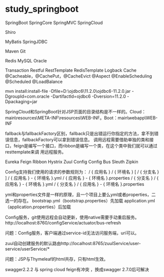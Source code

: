 # study_springboot

SpringBoot
SpringCore
SpringMVC
SpringCloud

Shiro

MyBatis
SpringJDBC

Maven
Git

Redis
MySQL
Oracle

Transaction
Restful
RestTemplate
RedisTemplate
Logback
Cache
    @Cacheable，@CachePut，@CacheEvict
@Aspect
@EnableScheduling @Scheduled
@LoadBalance

mvn install:install-file -Dfile=D:\ojdbc6\11.2.0\ojdbc6-11.2.0.jar -DgroupId=com.oracle -DartifactId=ojdbc6 -Dversion=11.2.0 -Dpackaging=jar

SpringCloud和SpringBoot针对JSP页面的目录结构是不一样的。Cloud：main\resources\META-INF\resources\WEB-INF。Boot：main\webapp\WEB-INF

fallback与fallbackFactory区别，fallback只是出错运行你指定的方法，拿不到错误信息，fallbackFactory可以拿到错误信息。
调用远程需要借助单独的类和接口，feign是编写一个接口，而ribbon是编写一个类，在这个类中我们就可以通过resttemplate来调
用远程服务。

Eureka
Feign
Ribbon
Hystrix
Zuul
Config
Config Bus
Sleuth
Zipkin

Config支持我们使用的请求的参数规则为：
/ { 应用名 } / { 环境名 } [ / { 分支名 } ]
/ { 应用名 } - { 环境名 }.yml
/ { 应用名 } - { 环境名 }.properties
/ { 分支名 } / { 应用名 } - { 环境名 }.yml
/ { 分支名 } / { 应用名 } - { 环境名 }.properties

yml和properties文件是一样的原理，且一个项目上要么yml或者properties，二选一的存在。
bootstrap.yml（bootstrap.properties）先加载 application.yml（application.properties）后加载

Config服务，git使用远程会自动更新，使用native需要手动重启服务。http://localhost:8760/configService/actuator/bus-refresh

问题：Config服务，客户端通过service-id无法访问服务端，uri可以。

zuul自动创建服务的默认路由http://localhost:8765/zuulService/user-service/userService/*

问题：JSP与Thymeleaf的html共存，只有html生效。

swagger2.2.2 与 spring cloud feign有冲突 ，换成swagger 2.7.0后可解决